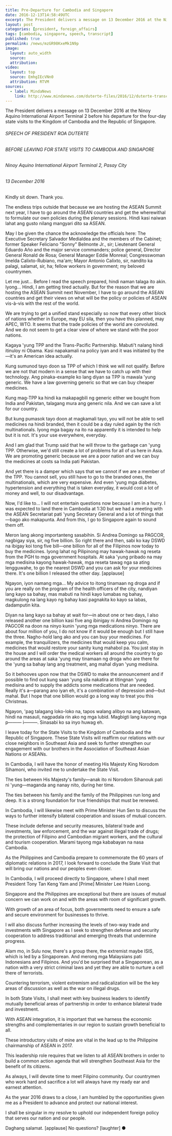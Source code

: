 ```yaml
---
title: Pre-Departure for Cambodia and Singapore
date: 2016-12-13T14:58:49UTC
excerpt: The President delivers a message on 13 December 2016 at the Ninoy Aquino International Airport Terminal 2 before his departure for state visits to Cambodia and Singapore.
layout: post
categories: [president, foreign_affairs]
tags: [cambodia, singapore, speech, transcript]
published: true
permalink: /news/mzGR98KxeMk1N9p
image:
  layout: auto_width
  source: 
  attribution: 
video:
  layout: top
  source: EmhgIEcVNn0
  attribution: RTVM
sources:
  - label: MindaNews
    link: http://www.mindanews.com/duterte-files/2016/12/duterte-transcripts-departure-for-cambodia-13-dec-2016/
---
```


The President delivers a message on 13 December 2016 at the Ninoy Aquino International Airport Terminal 2 before his departure for the four-day state visits to the Kingdom of Cambodia and the Republic of Singapore.

###### SPEECH OF PRESIDENT ROA DUTERTE

###### BEFORE LEAVING FOR STATE VISITS TO CAMBODIA AND SINGAPORE

###### Ninoy Aquino International Airport Terminal 2, Pasay City

###### 13 December 2016

Kindly sit down. Thank you.

The endless trips outside that because we are hosting the ASEAN Summit next year, I have to go around the ASEAN countries and get the wherewithal to formulate our own policies during the plenary sessions. Hindi kasi naiwan lahat ang gusto nilang mangyari dito sa ASEAN.

May I be given the chance the acknowledge the officials here: The Executive Secretary Salvador Medialdea and the members of the Cabinet; former Speaker Feliciano "Sonny" Belmonte Jr., sir; Lieutenant General Eduardo Año and the major service commanders; police general, Director General Ronald de Rosa; General Manager Eddie Monreal; Congresswoman Imelda Calixto-Rubiano, ma'am; Mayor Antonio Calixto, sir, nandito ka palagi, salamat, sir, ha; fellow workers in government; my beloved countrymen.

Let me just... Before I read the speech prepared, hindi naman talaga ito akin. Iyong... Hindi, I am getting tired actually. But for the reason that we are hosting the ASEAN Summit next November, I have to go around the ASEAN countries and get their views on what will be the policy or policies of ASEAN vis-à-vis with the rest of the world.

We are trying to get a unified stand especially so now that every other block of nations whether in Europe, may EU sila, then you have this planned, may APEC, WTO. It seems that the trade policies of the world are convoluted. And we do not seem to get a clear view of where we stand with the poor nations.

Kagaya 'yung TPP and the Trans-Pacific Partnership. Mabuti't nalang hindi itinuloy ni Obama. Kasi napakamali na policy iyan and it was initiated by the—it's an American idea actually.

Kung sumunod tayo doon sa TPP of which I think we will not qualify. Before we are not that modern in a sense that we have to catch up with their technology. Ang pinaka-example ko lang diyan sa TPP is mawala 'yung generic. We have a law governing generic so that we can buy cheaper medicines.

Kung mag-TPP ka hindi ka makapagbili ng generic either we bought from India and Pakistan, talagang mura ang generic nila. And we can save a lot for our country.

But kung pumasok tayo doon at magkamali tayo, you will not be able to sell medicines na hindi branded, then it could be a day ruled again by the rich multinationals. Iyong mga bagay na ito na apparently it is intended to help but it is not.  It's your use everywhere, everyday.

And I am glad that Trump said that he will throw to the garbage can 'yung TPP. Otherwise, we'd still create a lot of problems for all of us here in Asia. We are promoting generic because we are a poor nation and we can buy the medicines at costs sa India pati Pakistan.

And yet there is a damper which says that we cannot if we are a member of the TPP. You cannot sell, you still have to go to the branded ones, the multinationals, which are very expensive. And even 'yung mga diabetes, hypertension and everything that is taken everyday, it would cost a lot of money and well, to our disadvantage.

Now, I'd like to... I will not entertain questions now because I am in a hurry. I was expected to land there in Cambodia at 1:30 but we had a meeting with the ASEAN Secretariat pati 'yung Secretary General and a lot of things that—bago ako makapunta. And from this, I go to Singapore again to sound them off.

Meron lang akong importanteng sasabihin. Si Andrea Domingo sa PAGCOR, nagbigay siya, sir, ng five billion. So right there and then, sabi ko kay DSWD na ibigay koi tong five bill—one billion for all of the Filipinos now today to buy the medicines. Iyong lahat ng Pilipinong may hawak-hawak ng reseta from the PGH to mga government hospitals. At saka 'yung pribado na may mga medisina kayong hawak-hawak, mga reseta tawag nga sa ating lengguwahe, to go the nearest DSWD and you can ask for your medicines there. It's one billion I released the other day. [applause]

Ngayon, iyon namang mga... My advice to itong tinamaan ng droga and if you are really on the program of the health officers of the city, nandiyan lang kayo sa bahay, mas mabuti na hindi kayo lumabas ng bahay, magkulong na lang kayo ng bahay kasi pagnakita ko kayo sa labas, dadamputin kita.

Diyan na lang kayo sa bahay at wait for—in about one or two days, I also released another one billion kasi five ang ibinigay ni Andrea Domingo ng PAGCOR na doon na ninyo kunin 'yung mga medications ninyo. There are about four million of you, I do not know if it would be enough but I still have the three. Nagho-hold lang ako and you can buy your medicines. For example, the tranquilizers, the medicines that would keep you calm, medicines that would restore your sanity kung mahabol pa. You just stay in the house and I will order the medical workers all around the country to go around the areas at saka 'yung may tinamaan ng droga who are there for the 'yung sa bahay lang ang treatment, ang mahal diyan 'yung medisina.

So it behooves upon now that the DSWD to make the announcement and if possible to find out kung saan 'yung sila nakatira at titingnan 'yung medisina and to supply the addicts some medications that are needed. Really it's a—parang ano iyan eh, it's a combination of depression and—but mahal. But I hope that one billion would go a long way to treat you this Christmas.

Ngayon, 'pag talagang loko-loko na, tapos walang alibyo na ang katawan, hindi na masauli, nagpadala rin ako ng mga lubid. Magbigti lang kayong mga p——— i———. Sinasabi ko sa inyo huwag eh.

I leave today for the State Visits to the Kingdom of Cambodia and the Republic of Singapore. These State Visits will reaffirm our relations with our close neighbors in Southeast Asia and seek to further strengthen our engagement with our brothers in the Association of Southeast Asian Nations or ASEANs.

In Cambodia, I will have the honor of meeting His Majesty King Norodom Sihamoni, who invited me to undertake the State Visit.

The ties between His Majesty's family—anak ito ni Norodom Sihanouk pati ni 'yung—maganda ang nanay nito, during her time.

The ties between his family and the family of the Philippines run long and deep. It is a strong foundation for true friendships that must be renewed.

In Cambodia, I will likewise meet with Prime Minister Hun Sen to discuss the ways to further intensify bilateral cooperation and issues of mutual concern.

These include defense and security measures, bilateral trade and investments, law enforcement, and the war against illegal trade of drugs; the protection of Filipino and Cambodian migrant workers, and the cultural and tourism cooperation. Marami tayong mga kababayan na nasa Cambodia.

As the Philippines and Cambodia prepare to commemorate the 60 years of diplomatic relations in 2017, I look forward to conclude the State Visit that will bring our nations and our peoples even closer.

In Cambodia, I will proceed directly to Singapore, where I shall meet President Tony Tan Keng Yam and [Prime] Minister Lee Hsien Loong.

Singapore and the Philippines are exceptional but there are issues of mutual concern we can work on and with the areas with room of significant growth.

With growth of an area of focus, both governments need to ensure a safe and secure environment for businesses to thrive.

I will also discuss further increasing the levels of two-way trade and investments with Singapore as I seek to strengthen defense and security cooperation to address traditional and emerging threats that undermine progress.

Alam mo, in Sulu now, there's a group there, the extremist maybe ISIS, which is led by a Singaporean. And merong mga Malaysians pati Indonesians and Filipinos. And you'd be surprised that a Singaporean, as a nation with a very strict criminal laws and yet they are able to nurture a cell there of terrorists.

Countering terrorism, violent extremism and radicalization will be the key areas of discussion as well as the war on illegal drugs.

In both State Visits, I shall meet with key business leaders to identify mutually beneficial areas of partnership in order to enhance bilateral trade and investment.

With ASEAN integration, it is important that we harness the economic strengths and complementaries in our region to sustain growth beneficial to all.

These introductory visits of mine are vital in the lead up to the Philippine chairmanship of ASEAN in 2017.

This leadership role requires that we listen to all ASEAN brothers in order to build a common action agenda that will strengthen Southeast Asia for the benefit of its citizens.

As always, I will devote time to meet Filipino community. Our countrymen who work hard and sacrifice a lot will always have my ready ear and earnest attention.

As the year 2016 draws to a close, I am humbled by the opportunities given me as a President to advance and protect our national interest.

I shall be singular in my resolve to uphold our independent foreign policy that serves our nation and our people.

Daghang salamat. [applause] No questions? [laughter]
&#x25cf;
